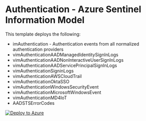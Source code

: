 # Authentication - Azure Sentinel Information Model

This template deploys the following:
* imAuthentication - Authentication events from all normalized authentication providers
* vimAuthenticationAADManagedIdentitySignInLogs
* vimAuthenticationAADNonInteractiveUserSignInLogs
* vimAuthenticationAADServicePrincipalSignInLogs
* vimAuthenticationSigninLogs
* vimAuthenticationAWSCloudTrail
* vimAuthenticationOktaSSO
* vimAuthenticationWindowsSecurityEvent
* vimAuthenticationMicrosoftWindowsEvent
* vimAuthenticationMD4IoT
* AADSTSErrorCodes


[![Deploy to Azure](https://aka.ms/deploytoazurebutton)](https://portal.azure.com/#create/Microsoft.Template/uri/https%3A%2F%2Fraw.githubusercontent.com%2FAzure%2FAzure-Sentinel%2Fdev%2Fnormalization%2Fauthentication%2FUserParam%2FParsers%2FASimAuthentication%2FFullDeployment.json)